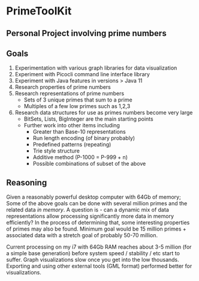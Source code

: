 # PrimeToolKit

## Personal Project involving prime numbers

## Goals

1. Experimentation with various graph libraries for data visualization
2. Experiment with Picocli command line interface library
3. Experiment with Java features in versions > Java 11
4. Research properties of prime numbers
5. Research representations of prime numbers
	- Sets of 3 unique primes that sum to a prime
	- Multiples of a few low primes such as 1,2,3
4. Research data structures for use as primes numbers become very large
	- BitSets, Lists, BigInteger are the main starting points
	- Further work into other items including
		- Greater than Base-10 representations
		- Run length encoding (of binary probably)
		- Predefined patterns (repeating)
		- Trie style structure
		- Additive method (P-1000 = P-999 + n)
		- Possible combinations of subset of the above

## Reasoning
Given a reasonably powerful desktop computer with 64Gb of memory; Some of the above goals can be done with several million primes and the related data *in memory*. A question is - can a dynamic mix of data representations allow processing significantly more data in memory efficiently? In the process of determining that, some interesting properties of primes may also be found.  Minimum goal would be 15 million primes + associated data with a stretch goal of probably 50-70 million.

Current processing on my i7 with 64Gb RAM reaches about 3-5 million (for a simple base generation) before system speed / stability / etc start to suffer. Graph visualizations slow once you get into the low thousands. Exporting and using other external tools (GML format) performed better for visualizations.